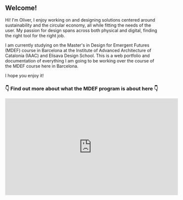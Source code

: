 
## Welcome!

Hi! I'm Oliver, I enjoy working on and designing solutions centered around sustainability and the circular economy, all while fitting the needs of the user. My passion for design spans across both physical and digital, finding the right tool for the right job.

I am currently studying on the Master's in Design for Emergent Futures (MDEF) course in Barcelona at the Institute of Advanced Architecture of Catalonia (IAAC) and Elisava Design School.
This is a web portfolio and documentation of everything I am going to be working over the course of the MDEF course here in Barcelona.  

I hope you enjoy it!

### 👇 Find out more about what the MDEF program is about here 👇

 <div style="text-align:center;">
     <iframe width="560" height="315" src="https://www.youtube.com/embed/nsv7OzujbLE?si=xnTnrx28pu5tcgAZ" title="YouTube video player" frameborder="0" allow="accelerometer; autoplay; clipboard-write; encrypted-media; gyroscope; picture-in-picture; web-share" allowfullscreen></iframe>
    </div>